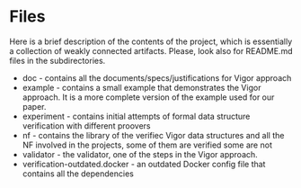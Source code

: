 # Files

Here is a brief description of the contents of the project, which is essentially a collection of weakly connected artifacts. Please, look also for README.md files in the subdirectories.

* doc - contains all the documents/specs/justifications for Vigor approach
* example - contains a small example that demonstrates the Vigor approach. It is a more complete version of the example used for our paper.
* experiment - contains initial attempts of formal data structure verification with different proovers
* nf - contains the library of the verifiec Vigor data structures and all the NF involved in the projects, some of them are verified some are not
* validator - the validator, one of the steps in the Vigor approach.
* verification-outdated.docker - an outdated Docker config file that contains all the dependencies
